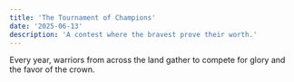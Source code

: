 ```yaml
---
title: 'The Tournament of Champions'
date: '2025-06-13'
description: 'A contest where the bravest prove their worth.'
---
```


Every year, warriors from across the land gather to compete for glory and the favor of the crown.
